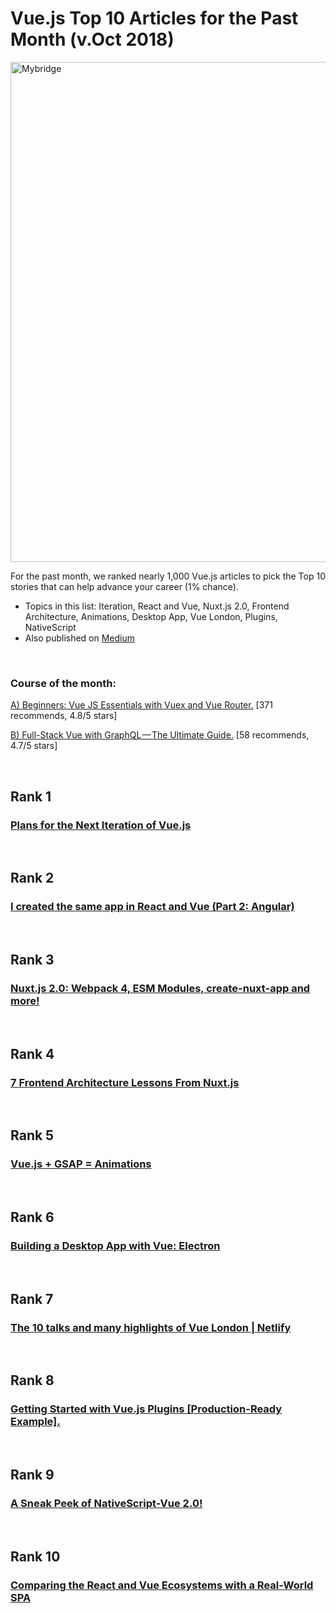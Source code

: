 # Vue.js Top 10 Articles for the Past Month (v.Oct 2018)

<img src="Oct-Vue-Top10.png" width="800" alt="Mybridge"></a>

For the past month, we ranked nearly 1,000 Vue.js articles to pick the Top 10 stories that can help advance your career (1% chance).

* Topics in this list: Iteration, React and Vue, Nuxt.js 2.0, Frontend Architecture, Animations, Desktop App, Vue London, Plugins, NativeScript
* Also published on [Medium](https://goo.gl/iF3MxB)

<br>

### Course of the month:

[A) Beginners: Vue JS Essentials with Vuex and Vue Router.](http://bit.ly/2wXecRD) [371 recommends, 4.8/5 stars]

[B) Full-Stack Vue with GraphQL — The Ultimate Guide.](http://bit.ly/2yau7Nf) [58 recommends, 4.7/5 stars]

<br>

## Rank 1
### [Plans for the Next Iteration of Vue.js](https://medium.com/the-vue-point/plans-for-the-next-iteration-of-vue-js-777ffea6fabf?utm_source=mybridge&utm_medium=blog&utm_campaign=read_more)


<br>

## Rank 2
### [I created the same app in React and Vue (Part 2: Angular)](https://medium.com/javascript-in-plain-english/i-created-the-exact-same-app-in-react-and-vue-part-2-angular-39b1aa289878?utm_source=mybridge&utm_medium=blog&utm_campaign=read_more)


<br>

## Rank 3
### [Nuxt.js 2.0: Webpack 4, ESM Modules, create-nuxt-app and more! ](https://medium.com/@nuxt_js/nuxt-js-2-0-webpack-4-esm-modules-create-nuxt-app-and-more-6936ce80d94c?utm_source=mybridge&utm_medium=blog&utm_campaign=read_more)


<br>

## Rank 4
### [7 Frontend Architecture Lessons From Nuxt.js](https://zendev.com/2018/09/17/frontend-architecture-lessons-from-nuxt-js.html?utm_source=mybridge&utm_medium=blog&utm_campaign=read_more)


<br>

## Rank 5
### [Vue.js + GSAP =  Animations](https://blog.usejournal.com/vue-js-gsap-animations-26fc6b1c3c5a?utm_source=mybridge&utm_medium=blog&utm_campaign=read_more)


<br>

## Rank 6
### [Building a Desktop App with Vue: Electron](https://dev.to/vuevixens/building-a-desktop-app-with-vue-electron-3pl?utm_source=mybridge&utm_medium=blog&utm_campaign=read_more)


<br>

## Rank 7
### [The 10 talks and many highlights of Vue London | Netlify](https://www.netlify.com/blog/2018/09/27/the-10-talks-and-many-highlights-of-vue-london?utm_source=mybridge&utm_medium=blog&utm_campaign=read_more)


<br>

## Rank 8
### [Getting Started with Vue.js Plugins [Production-Ready Example].](https://snipcart.com/blog/vue-js-plugin?utm_source=mybridge&utm_medium=blog&utm_campaign=read_more)


<br>

## Rank 9
### [A Sneak Peek of NativeScript-Vue 2.0!](https://dev.to/vuevixens/a-sneak-peek-of-nativescript-vue-20-k7j?utm_source=mybridge&utm_medium=blog&utm_campaign=read_more)


<br>

## Rank 10
### [Comparing the React and Vue Ecosystems with a Real-World SPA](https://vuejsdevelopers.com/2018/09/04/comparing-vue-and-react?utm_source=mybridge&utm_medium=blog&utm_campaign=read_more)


                    
